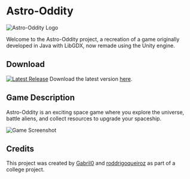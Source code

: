 # Astro-Oddity

![Astro-Oddity Logo](https://github.com/Gabril0/Astro-Oddity/assets/62163345/e7adccf9-45a3-42f4-8251-dfb7a85bf29a)

Welcome to the Astro-Oddity project, a recreation of a game originally developed in Java with LibGDX, now remade using the Unity engine.

## Download
[![Latest Release](https://img.shields.io/github/release/Gabril0/Astro-Oddity.svg)](https://github.com/Gabril0/Astro-Oddity/releases/tag/v0.1)
Download the latest version [here](https://github.com/Gabril0/Astro-Oddity/releases/tag/v0.1).

## Game Description
Astro-Oddity is an exciting space game where you explore the universe, battle aliens, and collect resources to upgrade your spaceship.

![Game Screenshot](link-to-screenshot.png)

## Credits
This project was created by [Gabril0](https://github.com/Gabril0) and [roddrigoqueiroz](https://github.com/roddrigoqueiroz) as part of a college project.
